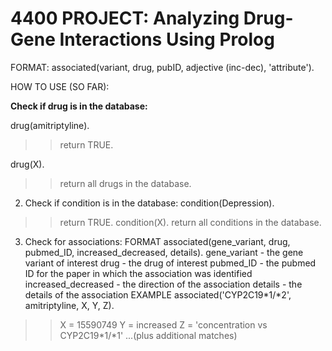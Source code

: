 # 4400 PROJECT: Analyzing Drug-Gene Interactions Using Prolog


FORMAT:
associated(variant, drug, pubID, adjective (inc-dec), 'attribute').

HOW TO USE (SO FAR):

**Check if drug is in the database:**

drug(amitriptyline).
>>return TRUE.

drug(X).
>>return all drugs in the database.

2) Check if condition is in the database:
condition(Depression).
>>return TRUE.
condition(X).
>>return all conditions in the database.

3) Check for associations:
FORMAT
associated(gene_variant, drug, pubmed_ID, increased_decreased, details).
gene_variant - the gene variant of interest
drug - the drug of interest
pubmed_ID - the pubmed ID for the paper in which the association was identified
increased_decreased - the direction of the association
details - the details of the association
EXAMPLE
associated('CYP2C19*1/*2', amitriptyline, X, Y, Z).
>>X = 15590749
  Y = increased
  Z = 'concentration vs CYP2C19*1/*1'
  ...(plus additional matches)
